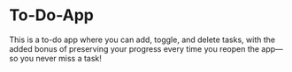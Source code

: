 # To-Do-App

This is a to-do app where you can add, toggle, and delete tasks, with the added bonus of preserving your progress every time you reopen the app—so you never miss a task!
